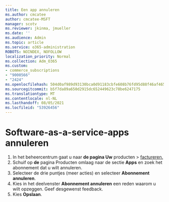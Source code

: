 ```yaml
---
title: Een app annuleren
ms.author: cmcatee
author: cmcatee-MSFT
manager: scotv
ms.reviewer: jkinma, jmueller
ms.date: ''
ms.audience: Admin
ms.topic: article
ms.service: o365-administration
ROBOTS: NOINDEX, NOFOLLOW
localization_priority: Normal
ms.collection: Adm_O365
ms.custom:
- commerce_subscriptions
- "9000566"
- "2424"
ms.openlocfilehash: 504d0af989d93130bca0d91183cbfe608b76fd95d88f46af465e87cff1f052df
ms.sourcegitcommit: b5f7da89a650d2915dc652449623c78be6247175
ms.translationtype: MT
ms.contentlocale: nl-NL
ms.lasthandoff: 08/05/2021
ms.locfileid: "53926456"
---
```

# <a name="how-to-cancel-software-as-a-service-apps"></a>Software-as-a-service-apps annuleren

1. In het beheercentrum gaat u naar **de pagina Uw** producten  >  [factureren.](https://go.microsoft.com/fwlink/p/?linkid=842054)
2. Schuif op **de** pagina Producten omlaag naar de sectie **Apps** en zoek het abonnement dat u wilt annuleren. 
3. Selecteer de drie puntjes (meer acties) en selecteer **Abonnement annuleren**.
4. Kies in het deelvenster **Abonnement annuleren** een reden waarom u wilt opzeggen. Geef desgewenst feedback.
5. Kies **Opslaan**.